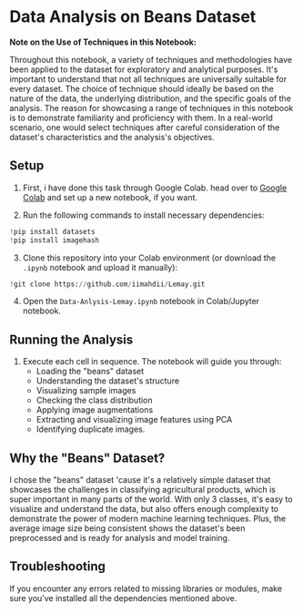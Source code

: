 # Data Analysis on Beans Dataset

**Note on the Use of Techniques in this Notebook:**

Throughout this notebook, a variety of techniques and methodologies have been applied to the dataset for exploratory and analytical purposes. It's important to understand that not all techniques are universally suitable for every dataset. The choice of technique should ideally be based on the nature of the data, the underlying distribution, and the specific goals of the analysis.
The reason for showcasing a range of techniques in this notebook is to demonstrate familiarity and proficiency with them. In a real-world scenario, one would select techniques after careful consideration of the dataset's characteristics and the analysis's objectives.

## Setup

1. First, i have done this task through Google Colab. head over to [Google Colab](https://colab.research.google.com/) and set up a new notebook, if you want.

2. Run the following commands to install necessary dependencies:

```python
!pip install datasets
!pip install imagehash
```

3. Clone this repository into your Colab environment (or download the `.ipynb` notebook and upload it manually):

```python
!git clone https://github.com/iimahdii/Lemay.git
```

4. Open the `Data-Anlysis-Lemay.ipynb` notebook in Colab/Jupyter notebook.

## Running the Analysis

1. Execute each cell in sequence. The notebook will guide you through:
   - Loading the "beans" dataset
   - Understanding the dataset's structure
   - Visualizing sample images
   - Checking the class distribution
   - Applying image augmentations
   - Extracting and visualizing image features using PCA
   - Identifying duplicate images.

## Why the "Beans" Dataset?

I chose the "beans" dataset 'cause it's a relatively simple dataset that showcases the challenges in classifying agricultural products, which is super important in many parts of the world. With only 3 classes, it's easy to visualize and understand the data, but also offers enough complexity to demonstrate the power of modern machine learning techniques. Plus, the average image size being consistent shows the dataset's been preprocessed and is ready for analysis and model training.

## Troubleshooting

If you encounter any errors related to missing libraries or modules, make sure you've installed all the dependencies mentioned above.
